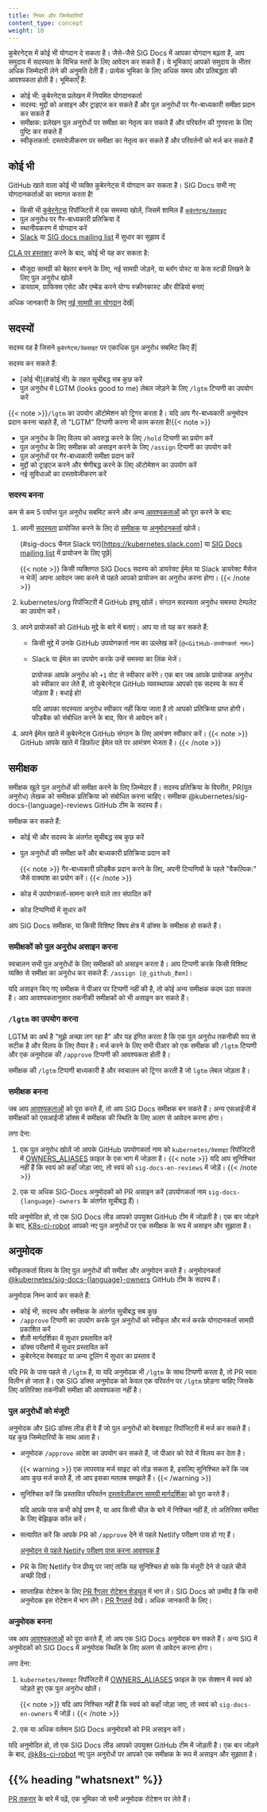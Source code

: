 ```yaml
---
title: नियम और जिम्मेदारियाँ
content_type: concept
weight: 10
---
```


कुबेरनेट्स में कोई भी योगदान दे सकता है। जैसे-जैसे SIG Docs में आपका योगदान बढ़ता है, आप समुदाय में सदस्यता के विभिन्न स्तरों के लिए आवेदन कर सकते हैं। ये भूमिकाएं आपको समुदाय के भीतर अधिक जिम्मेदारी लेने की अनुमति देती हैं। प्रत्येक भूमिका के लिए अधिक समय और प्रतिबद्धता की आवश्यकता होती है। भूमिकाएँ हैं:

- कोई भी: कुबेरनेट्स प्रलेखन में नियमित योगदानकर्ता
- सदस्य: मुद्दों को असाइन और ट्राइएज कर सकते हैं और पुल अनुरोधों पर गैर-बाध्यकारी समीक्षा प्रदान कर सकते हैं
- समीक्षक: प्रलेखन पुल अनुरोधों पर समीक्षा का नेतृत्व कर सकते हैं और परिवर्तन की गुणवत्ता के लिए पुष्टि कर सकते हैं
- स्वीकृतकर्ता: दस्तावेज़ीकरण पर समीक्षा का नेतृत्व कर सकते हैं और परिवर्तनों को मर्ज कर सकते हैं

## कोई भी
GitHub खाते वाला कोई भी व्यक्ति कुबेरनेट्स में योगदान कर सकता है। SIG Docs सभी नए योगदानकर्ताओं का स्वागत करता है!

- किसी भी [कुबेरनेट्स](https://github.com/kubernetes/) रिपॉजिटरी में एक समस्या खोलें, जिसमें शामिल हैं [`कुबेरनेट्स/वेबसाइट`](https://github.com/kubernetes/website)
- पुल अनुरोध पर गैर-बाध्यकारी प्रतिक्रिया दें
- स्थानीयकरण में योगदान करें
- [Slack](https://slack.k8s.io/) या [SIG docs mailing list](https://groups.google.com/forum/#!forum/kubernetes-sig-docs) में सुधार का सुझाव दें

[CLA पर हस्ताक्षर](https://github.com/kubernetes/community/blob/master/CLA.md)  करने के बाद, कोई भी यह कर सकता है:
- मौजूदा सामग्री को बेहतर बनाने के लिए, नई सामग्री जोड़ने, या ब्लॉग पोस्ट या केस स्टडी लिखने के लिए पुल अनुरोध खोलें
- डायग्राम, ग्राफिक्स एसेट और एम्बेड करने योग्य स्क्रीनकास्ट और वीडियो बनाएं

अधिक जानकारी के लिए [नई सामग्री का योगदान](/docs/contribute/new-content/) देखें|

## सदस्यों
सदस्य वह है जिसने `कुबेरनेट्स/वेबसाइट` पर एकाधिक पुल अनुरोध सबमिट किए हैं| 

सदस्य कर सकते हैं:
- [कोई भी](#कोई भी) के तहत सूचीबद्ध सब कुछ करें
- पुल अनुरोध में LGTM (looks good to me) लेबल जोड़ने के लिए `/lgtm` टिप्पणी का उपयोग करें

{{< note >}}`/lgtm` का उपयोग ऑटोमेशन को ट्रिगर करता है। यदि आप गैर-बाध्यकारी अनुमोदन प्रदान करना चाहते हैं, तो "LGTM" टिप्पणी करना भी काम करता है!{{< note >}}

- पुल अनुरोध के लिए विलय को अवरुद्ध करने के लिए `/hold` टिप्पणी का प्रयोग करें
- पुल अनुरोध के लिए समीक्षक को असाइन करने के लिए `/assign` टिप्पणी का उपयोग करें
- पुल अनुरोधों पर गैर-बाध्यकारी समीक्षा प्रदान करें
- मुद्दों को ट्राइएज करने और श्रेणीबद्ध करने के लिए ऑटोमेशन का उपयोग करें
- नई सुविधाओं का दस्तावेजीकरण करें

### सदस्य बनना
कम से कम 5 पर्याप्त पुल अनुरोध सबमिट करने और अन्य [आवश्यकताओं](https://github.com/kubernetes/community/blob/master/community-membership.md#member) को पूरा करने के बाद:
1. अपनी [सदस्यता](/docs/contribute/advanced#sponsor-a-new-contributor) प्रायोजित करने के लिए दो [समीक्षक](#समीक्षक) या [अनुमोदनकर्ता](#अनुमोदनकर्ता) खोजें।

    (#sig-docs चैनल Slack पर)[https://kubernetes.slack.com] या [SIG Docs mailing list](https://groups.google.com/forum/#!forum/kubernetes-sig-docs) में प्रायोजन के लिए पूछें|

    {{< note >}} किसी व्यक्तिगत SIG Docs सदस्य को डायरेक्ट ईमेल या Slack डायरेक्ट मैसेज न भेजें| अपना आवेदन जमा करने से पहले आपको प्रायोजन का अनुरोध करना होगा। {{< /note >}}

2. kubernetes/org रिपॉजिटरी में GitHub इश्यू खोलें। संगठन सदस्यता अनुरोध समस्या टेम्पलेट का उपयोग करें।

3. अपने प्रायोजकों को GitHub मुद्दे के बारे में बताएं। आप या तो यह कर सकते हैं:
    * किसी मुद्दे में उनके GitHub उपयोगकर्ता नाम का उल्लेख करें (`@<GitHub-उपयोगकर्ता नाम>`)
    * Slack या ईमेल का उपयोग करके उन्हें समस्या का लिंक भेजें।
	  
    	प्रायोजक आपके अनुरोध को `+1` वोट से स्वीकार करेंगे। एक बार जब आपके प्रायोजक अनुरोध को स्वीकार कर लेते हैं, तो कुबेरनेट्स GitHub व्यवस्थापक आपको एक सदस्य के रूप में जोड़ता है। बधाई हो!
      
      यदि आपका सदस्यता अनुरोध स्वीकार नहीं किया जाता है तो आपको प्रतिक्रिया प्राप्त होगी। फीडबैक को संबोधित करने के बाद, फिर से आवेदन करें।

4. अपने ईमेल खाते में कुबेरनेट्स GitHub संगठन के लिए आमंत्रण स्वीकार करें।
    {{< note >}} GitHub आपके खाते में डिफ़ॉल्ट ईमेल पते पर आमंत्रण भेजता है। {{< /note >}}

## समीक्षक
समीक्षक खुले पुल अनुरोधों की समीक्षा करने के लिए ज़िम्मेदार हैं। सदस्य प्रतिक्रिया के विपरीत, PR(पुल अनुरोध) लेखक को समीक्षक प्रतिक्रिया को संबोधित करना चाहिए। समीक्षक @kubernetes/sig-docs-{language}-reviews GitHub टीम के सदस्य हैं।

समीक्षक कर सकते हैं:
  * कोई भी और सदस्य के अंतर्गत सूचीबद्ध सब कुछ करें
  * पुल अनुरोधों की समीक्षा करें और बाध्यकारी प्रतिक्रिया प्रदान करें
  
    {{< note >}} गैर-बाध्यकारी फ़ीडबैक प्रदान करने के लिए, अपनी टिप्पणियों के पहले "वैकल्पिक:" जैसे वाक्यांश का प्रयोग करें। {{< /note >}}
  
  * कोड में उपयोगकर्ता-सामना करने वाले तार संपादित करें
  * कोड टिप्पणियों में सुधार करें
  
  आप SIG Docs समीक्षक, या किसी विशिष्ट विषय क्षेत्र में डॉक्स के समीक्षक हो सकते हैं।

### समीक्षकों को पुल अनुरोध असाइन करना
स्वचालन सभी पुल अनुरोधों के लिए समीक्षकों को असाइन करता है। आप टिप्पणी करके किसी विशिष्ट व्यक्ति से समीक्षा का अनुरोध कर सकते हैं: `/assign [@_github_हैंडल]`।

यदि असाइन किए गए समीक्षक ने पीआर पर टिप्पणी नहीं की है, तो कोई अन्य समीक्षक कदम उठा सकता है। आप आवश्यकतानुसार तकनीकी समीक्षकों को भी असाइन कर सकते हैं।

### `/lgtm` का उपयोग करना
LGTM का अर्थ है "मुझे अच्छा लग रहा है" और यह इंगित करता है कि एक पुल अनुरोध तकनीकी रूप से सटीक है और विलय के लिए तैयार है। मर्ज करने के लिए सभी पीआर को एक समीक्षक की `/lgtm` टिप्पणी और एक अनुमोदक की `/approve` टिप्पणी की आवश्यकता होती है।

समीक्षक की `/lgtm` टिप्पणी बाध्यकारी है और स्वचालन को ट्रिगर करती है जो `lgtm` लेबल जोड़ता है।

### समीक्षक बनना
जब आप [आवश्यकताओं](https://github.com/kubernetes/community/blob/master/community-membership.md#reviewer) को पूरा करते हैं, तो आप SIG Docs समीक्षक बन सकते हैं। अन्य एसआईजी में समीक्षकों को एसआईजी डॉक्स में समीक्षक की स्थिति के लिए अलग से आवेदन करना होगा।

लगा देना:
  1. एक पुल अनुरोध खोलें जो आपके GitHub उपयोगकर्ता नाम को `kubernetes/वेबसाइट` रिपॉजिटरी में [OWNERS_ALIASES](https://github.com/kubernetes/website/blob/main/OWNERS_ALIASES) फ़ाइल के एक भाग में जोड़ता है।
    {{< note >}} यदि आप सुनिश्चित नहीं हैं कि स्वयं को कहाँ जोड़ा जाए, तो स्वयं को `sig-docs-en-reviews` में जोड़ें। {{< /note >}}
    
  2. एक या अधिक SIG-Docs अनुमोदकों को PR असाइन करें (उपयोगकर्ता नाम `sig-docs-{language}-owners` के अंतर्गत सूचीबद्ध हैं)।

यदि अनुमोदित हो, तो एक SIG Docs लीड आपको उपयुक्त GitHub टीम में जोड़ती है। एक बार जोड़ने के बाद, [K8s-ci-robot](https://github.com/kubernetes/test-infra/tree/master/prow#bots-home) आपको नए पुल अनुरोधों पर एक समीक्षक के रूप में असाइन और सुझाता है।

## अनुमोदक
स्वीकृतकर्ता विलय के लिए पुल अनुरोधों की समीक्षा और अनुमोदन करते हैं। अनुमोदनकर्ता [@kubernetes/sig-docs-{language}-owners](https://github.com/orgs/kubernetes/teams/?query=sig-docs) GitHub टीम के सदस्य हैं।

अनुमोदक निम्न कार्य कर सकते हैं:
  * कोई भी, सदस्य और समीक्षक के अंतर्गत सूचीबद्ध सब कुछ
  * `/approve` टिप्पणी का उपयोग करके पुल अनुरोधों को स्वीकृत और मर्ज करके योगदानकर्ता सामग्री प्रकाशित करें
  * शैली मार्गदर्शिका में सुधार प्रस्तावित करें
  * डॉक्स परीक्षणों में सुधार प्रस्तावित करें
  * कुबेरनेट्स वेबसाइट या अन्य टूलिंग में सुधार का प्रस्ताव दें
  
यदि PR के पास पहले से `/lgtm` है, या यदि अनुमोदक भी `/lgtm` के साथ टिप्पणी करता है, तो PR स्वतः विलीन हो जाता है। एक SIG डॉक्स अनुमोदक को केवल एक परिवर्तन पर `/lgtm` छोड़ना चाहिए जिसके लिए अतिरिक्त तकनीकी समीक्षा की आवश्यकता नहीं है।

### पुल अनुरोधों को मंजूरी
अनुमोदक और SIG डॉक्स लीड ही वे हैं जो पुल अनुरोधों को वेबसाइट रिपॉजिटरी में मर्ज कर सकते हैं। यह कुछ जिम्मेदारियों के साथ आता है।
  * अनुमोदक `/approve` आदेश का उपयोग कर सकते हैं, जो पीआर को रेपो में विलय कर देता है।
  
    {{< warning >}} एक लापरवाह मर्ज साइट को तोड़ सकता है, इसलिए सुनिश्चित करें कि जब आप कुछ मर्ज करते हैं, तो आप इसका मतलब समझते हैं। {{< /warning >}}
  * सुनिश्चित करें कि प्रस्तावित परिवर्तन [दस्तावेज़ीकरण सामग्री मार्गदर्शिका](https://github.com/kubernetes/website/blob/main/docs/contribute/style/content-guide) को पूरा करते हैं।
    
    यदि आपके पास कभी कोई प्रश्न है, या आप किसी चीज़ के बारे में निश्चित नहीं हैं, तो अतिरिक्त समीक्षा के लिए बेझिझक कॉल करें।
    
  * सत्यापित करें कि आपके PR को `/approve` देने से पहले Netlify परीक्षण पास हो गए हैं।
  
    [अनुमोदन से पहले Netlify परीक्षण पास करना आवश्यक है](https://github.com/kubernetes/website/blob/main/images/docs/contribute/netlify-pass.png)
  
  * PR के लिए Netlify पेज प्रीव्यू पर जाएं ताकि यह सुनिश्चित हो सके कि मंजूरी देने से पहले चीजें अच्छी दिखें।
  
  * साप्ताहिक रोटेशन के लिए [PR रैंगलर रोटेशन शेड्यूल](https://github.com/kubernetes/website/wiki/PR-Wranglers) में भाग लें। SIG Docs को उम्मीद है कि सभी अनुमोदक इस रोटेशन में भाग लेंगे। [PR रैंगलर्स](https://github.com/kubernetes/website/blob/main/docs/contribute/participate/pr-wranglers) देखें। अधिक जानकारी के लिए।
  
### अनुमोदक बनना
जब आप [आवश्यकताओं](https://github.com/kubernetes/community/blob/master/community-membership.md#approver) को पूरा करते हैं, तो आप एक SIG Docs अनुमोदक बन सकते हैं। अन्य SIG में अनुमोदकों को SIG Docs में अनुमोदक स्थिति के लिए अलग से आवेदन करना होगा।

लगा देना:
  1. `kubernetes/वेबसाइट` रिपॉजिटरी में [OWNERS_ALIASES](https://github.com/kubernetes/website/blob/main/OWNERS_ALIASES) फ़ाइल के एक सेक्शन में स्वयं को जोड़ते हुए एक पुल अनुरोध खोलें।
  
      {{< note >}} यदि आप निश्चित नहीं हैं कि स्वयं को कहाँ जोड़ा जाए, तो स्वयं को `sig-docs-en-owners` में जोड़ें। {{< /note >}}
  
  2. एक या अधिक वर्तमान SIG Docs अनुमोदकों को PR असाइन करें।
  
यदि अनुमोदित हो, तो एक SIG Docs लीड आपको उपयुक्त GitHub टीम में जोड़ती है। एक बार जोड़ने के बाद, [@k8s-ci-robot](https://github.com/kubernetes/test-infra/tree/master/prow#bots-home) नए पुल अनुरोधों पर आपको एक समीक्षक के रूप में असाइन और सुझाता है।

## {{% heading "whatsnext" %}}
[PR तकरार](https://github.com/kubernetes/website/blob/main/docs/contribute/participate/pr-wranglers) के बारे में पढ़ें, एक भूमिका जो सभी अनुमोदक रोटेशन पर लेते हैं।
